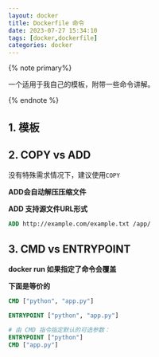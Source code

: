 ```yaml
---
layout: docker
title: Dockerfile 命令
date: 2023-07-27 15:34:10
tags: [docker,dockerfile]
categories: docker
---
```


{% note primary%}

一个适用于我自己的模板，附带一些命令讲解。

{% endnote %}

<!-- more -->
## 1. 模板

## 2. COPY vs ADD

没有特殊需求情况下，建议使用`COPY`

**ADD会自动解压压缩文件**
  

**ADD 支持源文件URL形式**

```dockerfile
ADD http://example.com/example.txt /app/
```

## 3. CMD vs ENTRYPOINT

**docker run 如果指定了命令会覆盖**

**下面是等价的**
```dockerfile
CMD ["python", "app.py"]
```

```dockerfile
ENTRYPOINT ["python", "app.py"]
```

```dockerfile
# 由 CMD 指令指定默认的可选参数：
ENTRYPOINT ["python"]
CMD ["app.py"]
```